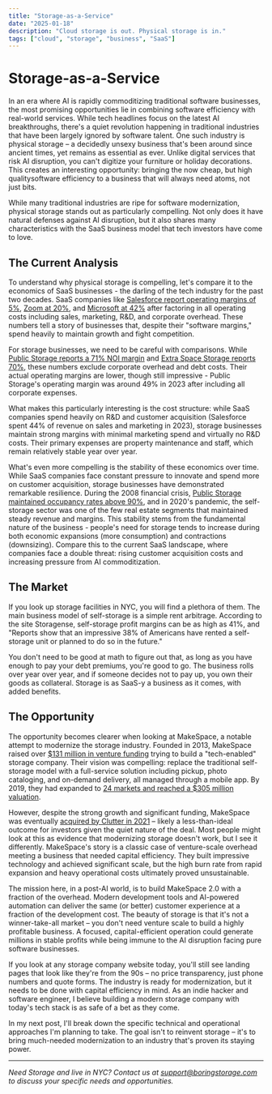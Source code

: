 ```yaml
---
title: "Storage-as-a-Service"
date: "2025-01-18"
description: "Cloud storage is out. Physical storage is in."
tags: ["cloud", "storage", "business", "SaaS"]
---
```


# Storage-as-a-Service

In an era where AI is rapidly commoditizing traditional software businesses, the most promising opportunities lie in combining software efficiency with real-world services. While tech headlines focus on the latest AI breakthroughs, there's a quiet revolution happening in traditional industries that have been largely ignored by software talent. One such industry is physical storage – a decidedly unsexy business that's been around since ancient times, yet remains as essential as ever. Unlike digital services that risk AI disruption, you can't digitize your furniture or holiday decorations. This creates an interesting opportunity: bringing the now cheap, but high qualitysoftware efficiency to a business that will always need atoms, not just bits.

While many traditional industries are ripe for software modernization, physical storage stands out as particularly compelling. Not only does it have natural defenses against AI disruption, but it also shares many characteristics with the SaaS business model that tech investors have come to love.

## The Current Analysis
To understand why physical storage is compelling, let's compare it to the economics of SaaS businesses - the darling of the tech industry for the past two decades. SaaS companies like [Salesforce report operating margins of 5%][1], [Zoom at 20%][2], and [Microsoft at 42%][3] after factoring in all operating costs including sales, marketing, R&D, and corporate overhead. These numbers tell a story of businesses that, despite their "software margins," spend heavily to maintain growth and fight competition.

For storage businesses, we need to be careful with comparisons. While [Public Storage reports a 71% NOI margin][4] and [Extra Space Storage reports 70%][5], these numbers exclude corporate overhead and debt costs. Their actual operating margins are lower, though still impressive - Public Storage's operating margin was around 49% in 2023 after including all corporate expenses. 

What makes this particularly interesting is the cost structure: while SaaS companies spend heavily on R&D and customer acquisition (Salesforce spent 44% of revenue on sales and marketing in 2023), storage businesses maintain strong margins with minimal marketing spend and virtually no R&D costs. Their primary expenses are property maintenance and staff, which remain relatively stable year over year.

What's even more compelling is the stability of these economics over time. While SaaS companies face constant pressure to innovate and spend more on customer acquisition, storage businesses have demonstrated remarkable resilience. During the 2008 financial crisis, [Public Storage maintained occupancy rates above 90%][6], and in 2020's pandemic, the self-storage sector was one of the few real estate segments that maintained steady revenue and margins. This stability stems from the fundamental nature of the business - people's need for storage tends to increase during both economic expansions (more consumption) and contractions (downsizing). Compare this to the current SaaS landscape, where companies face a double threat: rising customer acquisition costs and increasing pressure from AI commoditization.

## The Market
If you look up storage facilities in NYC, you will find a plethora of them. The main business model of self-storage is a simple rent arbitrage. According to the site Storagense, self-storage profit margins can be as high as 41%, and "Reports show that an impressive 38% of Americans have rented a self-storage unit or planned to do so in the future."

You don't need to be good at math to figure out that, as long as you have enough to pay your debt premiums, you're good to go. The business rolls over year over year, and if someone decides not to pay up, you own their goods as collateral. Storage is as SaaS-y a business as it comes, with added benefits. 

## The Opportunity
The opportunity becomes clearer when looking at MakeSpace, a notable attempt to modernize the storage industry. Founded in 2013, MakeSpace raised over [$131 million in venture funding][1] trying to build a "tech-enabled" storage company. Their vision was compelling: replace the traditional self-storage model with a full-service solution including pickup, photo cataloging, and on-demand delivery, all managed through a mobile app. By 2019, they had expanded to [24 markets and reached a $305 million valuation][2].

However, despite the strong growth and significant funding, MakeSpace was eventually [acquired by Clutter in 2021][3] – likely a less-than-ideal outcome for investors given the quiet nature of the deal. Most people might look at this as evidence that modernizing storage doesn't work, but I see it differently. MakeSpace's story is a classic case of venture-scale overhead meeting a business that needed capital efficiency. They built impressive technology and achieved significant scale, but the high burn rate from rapid expansion and heavy operational costs ultimately proved unsustainable.

The mission here, in a post-AI world, is to build MakeSpace 2.0 with a fraction of the overhead. Modern development tools and AI-powered automation can deliver the same (or better) customer experience at a fraction of the development cost. The beauty of storage is that it's not a winner-take-all market – you don't need venture scale to build a highly profitable business. A focused, capital-efficient operation could generate millions in stable profits while being immune to the AI disruption facing pure software businesses.

If you look at any storage company website today, you'll still see landing pages that look like they're from the 90s – no price transparency, just phone numbers and quote forms. The industry is ready for modernization, but it needs to be done with capital efficiency in mind. As an indie hacker and software engineer, I believe building a modern storage company with today's tech stack is as safe of a bet as they come.

In my next post, I'll break down the specific technical and operational approaches I'm planning to take. The goal isn't to reinvent storage – it's to bring much-needed modernization to an industry that's proven its staying power.

---

*Need Storage and live in NYC? Contact us at support@boringstorage.com to discuss your specific needs and opportunities.*

[1]: https://s23.q4cdn.com/574569502/files/doc_financials/2024/q3/CRM-Q3-FY24-Earnings-Press-Release-w-financials.pdf
[2]: https://www.microsoft.com/en-us/Investor/earnings/FY-2024-Q1/press-release-webcast
[3]: https://www.adobe.com/content/dam/cc/en/investor-relations/pdfs/Adobe-Q4FY23-Earnings-Press-Release.pdf
[4]: https://ir.publicstorage.com/news-and-events/press-releases/2024/02-20-2024-210351410
[5]: https://ir.extraspace.com/news/press-release-details/2024/Extra-Space-Storage-Inc.-Reports-2023-Fourth-Quarter-and-Year-End-Results/default.aspx
[6]: https://www.spglobal.com/marketintelligence/en/news-insights/latest-news-headlines/us-self-storage-reit-same-store-noi-growth-to-moderate-in-2024-after-strong-2023-78579471
[7]: https://www.bloomberg.com/news/articles/2021-05-11/storage-startup-clutter-buys-rival-makespace-to-expand-in-cities
[8]: https://www.wsj.com/articles/storage-marketplace-clutter-makes-its-third-acquisition-11620734400
[9]: https://techcrunch.com/2019/03/20/on-demand-storage-company-makespace-has-a-new-ceo-and-fresh-55-million-in-funding/
